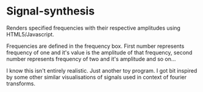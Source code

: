 Signal-synthesis
================

Renders specified frequencies with their respective amplitudes using HTML5/Javascript.

Frequencies are defined in the frequency box. First number represents frequency of one and it's value is the amplitude of that frequency, second number represents frequency of two and it's amplitude and so on...

I know this isn't entirely realistic. Just another toy program. I got bit inspired by some other similar visualisations of signals used in context of fourier transforms.
